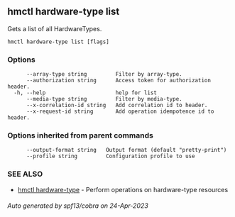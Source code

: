## hmctl hardware-type list

Gets a list of all HardwareTypes.

```
hmctl hardware-type list [flags]
```

### Options

```
      --array-type string         Filter by array-type.
      --authorization string      Access token for authorization header.
  -h, --help                      help for list
      --media-type string         Filter by media-type.
      --x-correlation-id string   Add correlation id to header.
      --x-request-id string       Add operation idempotence id to header.
```

### Options inherited from parent commands

```
      --output-format string   Output format (default "pretty-print")
      --profile string         Configuration profile to use
```

### SEE ALSO

* [hmctl hardware-type](hmctl_hardware-type.md)	 - Perform operations on hardware-type resources

###### Auto generated by spf13/cobra on 24-Apr-2023
